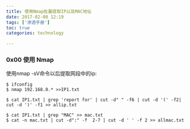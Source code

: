 ```yaml
---
title: 使用Nmap批量提取IP以及MAC地址
date: 2017-02-08 12:19
tags: ['渗透手册']
toc: true
categories: technology

---
```


### 0x00 使用 Nmap 


使用nmap -sV命令以后提取网段中的ip:

```
$ ifconfig 
$ nmap 192.168.0.* >>IP1.txt  

$ cat IP1.txt | grep 'report for' | cut -d" " -f6 | cut -d '(' -f2| cut -d ')' -f1 >> allip.txt

$ cat IP1.txt | grep "MAC" >> mac.txt         
$ cat -n mac.txt | cut -d":" -f  2-7 | cut -d ' ' -f 2 >> allmac.txt
```

